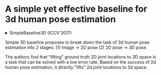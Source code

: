 # A simple yet effective baseline for 3d human pose estimation

<!-- [ALGORITHM] -->

<details>
<summary>SimpleBaseline3D (ICCV'2017)</summary>

```bibtex
@inproceedings{martinez_2017_3dbaseline,
  title={A simple yet effective baseline for 3d human pose estimation},
  author={Martinez, Julieta and Hossain, Rayat and Romero, Javier and Little, James J.},
  booktitle={ICCV},
  year={2017}
}
```

</details>

Simple 3D baseline proposes to break down the task of 3d human pose estimation into 2 stages: (1) Image → 2D pose
(2) 2D pose → 3D pose.

The authors find that “lifting” ground truth 2D joint locations to 3D space is a task that can be solved with a low error rate.
Based on the success of 2d human pose estimation, it directly "lifts" 2d joint locations to 3d space.
